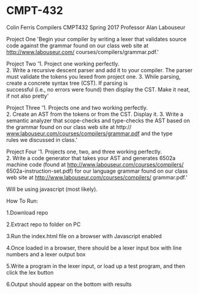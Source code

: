 # CMPT-432
Colin Ferris
Compilers CMPT432 Spring 2017
Professor Alan Labouseur

Project One
'Begin	your	compiler	by	writing	a	lexer	that	validates	source	code	against	
the	grammar	found	on	our	class	web	site	at	http://www.labouseur.com/
courses/compilers/grammar.pdf.'

Project Two
'1. Project	one	working	perfectly.	
2. Write	a	recursive	descent	parser	and	add	it	to	your	compiler.	The	parser	
must	validate	the	tokens	you	lexed	from	project	one.
3. While	parsing,	create	a	concrete	syntax	tree	(CST).	If	parsing	is	
successful	(i.e.,	no	errors	were	found)	then	display	the	CST.	Make	it	neat,	
if	not	also	pretty'

Project Three
'1. Projects	one	and	two	working	perfectly.	
2. Create	an	AST	from	the	tokens	or	from	the	CST.	Display	it.	
3. Write	a	semantic	analyzer	that	scope-checks	and	type-checks	the	AST	
based	on	the	grammar	found	on	our	class	web	site	at	http://
www.labouseur.com/courses/compilers/grammar.pdf	and	the	type	
rules	we	discussed	in	class.'

Project Four
'1. Projects	one,	two,	and	three	working	perfectly.	
2. Write	a	code	generator	that	takes	your	AST	and	generates	6502a	
machine	code	(found	at	http://www.labouseur.com/courses/compilers/
6502a-instruction-set.pdf)	for	our	language	grammar	found	on	our	class	
web	site	at	http://www.labouseur.com/courses/compilers/
grammar.pdf.'

Will be using javascript (most likely).

How To Run:

1.Download repo

2.Extract repo to folder on PC

3.Run the index.html file on a browser with Javascript enabled

4.Once loaded in a browser, there should be a lexer input box with line numbers and a lexer output box

5.Write a program in the lexer input, or load up a test program, and then click the lex button

6.Output should appear on the bottom with results
